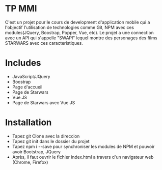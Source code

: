 # TP MMI
C'est un projet pour le cours de development d'application mobile qui a l'objectif l'utilisation de technologies comme Git, NPM avec 
ces modules(JQuery, Boostrap, Popper, Vue, etc).
Le projet a une connection avec un API qui s'appelle "SWAPI" lequel montre des personages des films STARWARS avec ces 
caracteristiques.

# Includes
- JavaScript/JQuery
- Boostrap
- Page d'accueil
- Page de Starwars
- Vue JS
- Page de Starwars avec Vue JS


# Installation
- Tapez git Clone avec la direccion 
- Tapez git init dans le dossier du projet
- Tapez npm i --save pour synchroniser les modules de NPM et pouvoir avoir Bootstrap, JQuery 
- Après, il faut ouvrir le fichier index.html a travers d'un navigateur web (Chrome, Firefox)
